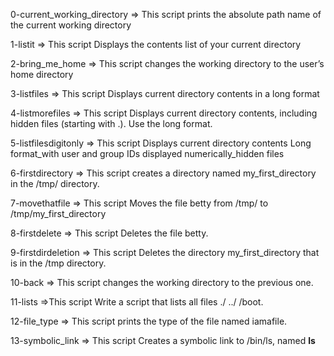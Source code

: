 0-current_working_directory => This script prints the absolute path name of the current working directory

1-listit => This script Displays the contents list of your current directory

2-bring_me_home => This script changes the working directory to the user’s home directory

3-listfiles => This script Displays current directory contents in a long format

4-listmorefiles => This script Displays current directory contents, including hidden files (starting with .). Use the long format.

5-listfilesdigitonly => This script Displays current directory contents Long format_with user and group IDs displayed numerically_hidden files

6-firstdirectory => This script creates a directory named my_first_directory in the /tmp/ directory.

7-movethatfile => This script Moves the file betty from /tmp/ to /tmp/my_first_directory

8-firstdelete => This script Deletes the file betty.

9-firstdirdeletion => This script Deletes the directory my_first_directory that is in the /tmp directory.

10-back => This script changes the working directory to the previous one.

11-lists =>This script Write a script that lists all files ./ ../ /boot.

12-file_type => This script prints the type of the file named iamafile.

13-symbolic_link => This script Creates a symbolic link to /bin/ls, named __ls__
